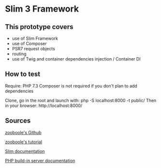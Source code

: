 
# Slim 3 Framework

## This prototype covers

* use of Slim Framework
* use of Composer
* PSR7 request objects
* routing
* use of Twig and container dependencies injection / Container DI

## How to test

Require: PHP 7.3
Composer is not required if you don't plan to add dependencies

Clone, go in the root and launch with:
php -S localhost:8000 -t public/
Then in your browser: http://localhost:8000/

## Sources

[zooboole's Github](https://github.com/zooboole)

[zooboole's tutorial](https://phpocean.com/tutorials/back-end/workouts-with-slim-3-create-a-simple-website/48)

[Slim documentation](http://www.slimframework.com/docs/v3/concepts/di.html)

[PHP build-in server documentation](http://php.net/manual/fr/features.commandline.webserver.php)
